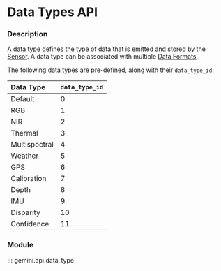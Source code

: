 # Data Types API

### Description

A data type defines the type of data that is emitted and stored by the [Sensor](sensors.md). A data type can be associated with multiple [Data Formats](data_formats.md).

The following data types are pre-defined, along with their `data_type_id`:

| Data Type      | `data_type_id` |
| :------------- | :------------- |
| Default        | 0              |
| RGB            | 1              |
| NIR            | 2              |
| Thermal        | 3              |
| Multispectral  | 4              |
| Weather        | 5              |
| GPS            | 6              |
| Calibration    | 7              |
| Depth          | 8              |
| IMU            | 9              |
| Disparity      | 10             |
| Confidence     | 11             |


### Module

::: gemini.api.data_type